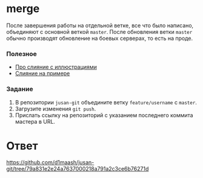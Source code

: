 # merge

После завершения работы на отдельной ветке, все что было написано, объединяют с основной веткой `master`. После обновления ветки `master` обычно производят обновление на боевых серверах, то есть на проде.

### Полезное

- [Про слияние с иллюстрациями](https://www.atlassian.com/git/tutorials/using-branches/git-merge)
- [Слияние на примере](https://githowto.com/ru/merging)

### Задание

1. В репозитории `jusan-git` объедините ветку `feature/username` с `master`.
2. Загрузите изменения `git push`.
3. Прислать ссылку на репозиторий c указанием последнего коммита мастера в URL.

# Ответ 

https://github.com/d1maash/jusan-git/tree/79a831e2e24a7637000218a791a2c3ce6b76271d
